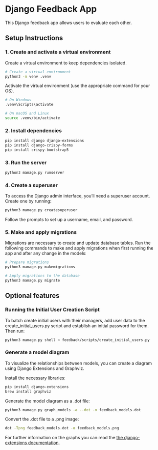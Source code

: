 # Django Feedback App

This Django feedback app allows users to evaluate each other.

## Setup Instructions

### 1. Create and activate a virtual environment

Create a virtual environment to keep dependencies isolated.

```bash
# Create a virtual environment
python3 -m venv .venv
```
 Activate the virtual environment (use the appropriate command for your OS).

```bash
# On Windows
.venv\Scripts\activate

# On macOS and Linux
source .venv/bin/activate
```
### 2. Install dependencies
```bash
pip install django django-extensions
pip install django-crispy-forms
pip install crispy-bootstrap5

```


### 3. Run the server

```bash
python3 manage.py runserver
```

### 4. Create a superuser
To access the Django admin interface, you’ll need a superuser account. Create one by running:
```bash
python3 manage.py createsuperuser
```
Follow the prompts to set up a username, email, and password.

### 5. Make and apply migrations
Migrations are necessary to create and update database tables. Run the following commands to make and apply migrations when first running the app and after any change in the models: 
```bash
# Prepare migrations
python3 manage.py makemigrations

# Apply migrations to the database
python3 manage.py migrate
```

## Optional features
### Running the Initial User Creation Script
To batch create initial users with their managers, add user data to the create_initial_users.py script and establish an initial password for them. 
Then run:

```bash
python3 manage.py shell < feedback/scripts/create_initial_users.py
```
### Generate a model diagram
To visualize the relationships between models, you can create a diagram using Django Extensions and Graphviz.

Install the necessary libraries:
```bash
pip install django-extensions
brew install graphviz
```
Generate the model diagram as a .dot file: 
```bash
python3 manage.py graph_models -a --dot -o feedback_models.dot
```

Convert the .dot file to a .png image:
```bash
dot -Tpng feedback_models.dot -o feedback_models.png
```

For further information on the graphs you can read the [the django-extensions documentation](https://django-extensions.readthedocs.io/en/latest/graph_models.html).